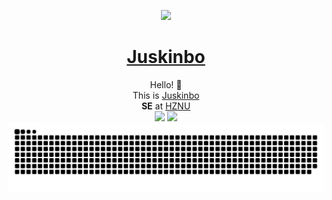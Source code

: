 <p align="center">
<img src="https://juskinbo.cn/usr/photos/avatar.png" width=150></img>
</p>
<h1 align="center"><a href="https://juskinbo.cn">Juskinbo</a></h1>
<p align="center">
Hello! 👋 
<br>
This is <a href="https://juskinbo.cn">Juskinbo</a>
<br>
  <strong>SE</strong> at <a href="https://www.hznu.edu.cn">HZNU</a>
<br>
<img src="https://github-readme-stats.vercel.app/api/top-langs/?username=Juskinbo&layout=compact&theme=transparent"></img>
<img src="https://github-readme-stats.vercel.app/api?username=Juskinbo&show_icons=true&theme=transparent"></img>
<br>
<img src="https://raw.githubusercontent.com/Juskinbo/Juskinbo/main/assets/github-contribution-grid-snake.svg"></img>
</p>

